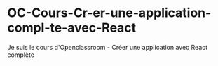 # OC-Cours-Cr-er-une-application-compl-te-avec-React
Je suis le cours d'Openclassroom - Créer une application avec React complète 

